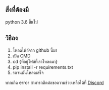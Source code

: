 ## สิ่งที่ต้องมี

python 3.6 ขึ้นไป


## วิธีลง

1. โหลดไฟล์จาก github นี้มา
2. เปิด CMD
3. cd {ที่อยู่ไฟล์ที่เราโหลดมา}
4. pip install -r requirements.txt
5. รอจนมันโหลดเสร็จ

หากเกิด error สามารถติดต่อขอความช่วยเหลือได้ที่ [Discord](https://discord.gg/ePXpJgD)
